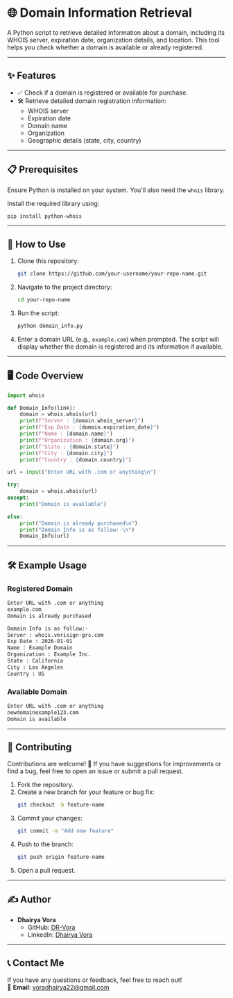 # 🌐 Domain Information Retrieval

A Python script to retrieve detailed information about a domain, including its WHOIS server, expiration date, organization details, and location. This tool helps you check whether a domain is available or already registered.

---

## ✨ Features

- ✅ Check if a domain is registered or available for purchase.
- 🛠️ Retrieve detailed domain registration information:
  - WHOIS server
  - Expiration date
  - Domain name
  - Organization
  - Geographic details (state, city, country)

---

## 📋 Prerequisites

Ensure Python is installed on your system. You'll also need the `whois` library.

Install the required library using:

```bash
pip install python-whois
```

---

## 🚀 How to Use

1. Clone this repository:

   ```bash
   git clone https://github.com/your-username/your-repo-name.git
   ```

2. Navigate to the project directory:

   ```bash
   cd your-repo-name
   ```

3. Run the script:

   ```bash
   python domain_info.py
   ```

4. Enter a domain URL (e.g., `example.com`) when prompted. The script will display whether the domain is registered and its information if available.

---

## 🖥️ Code Overview

```python
import whois

def Domain_Info(link):
    domain = whois.whois(url)
    print(f"Server : {domain.whois_server}")
    print(f"Exp Date : {domain.expiration_date}")
    print(f"Name : {domain.name}")
    print(f"Organization : {domain.org}")
    print(f"State : {domain.state}")
    print(f"City : {domain.city}")
    print(f"Country : {domain.country}")

url = input("Enter URL with .com or anything\n")

try:
    domain = whois.whois(url)
except:
    print("Domain is available")

else:
    print("Domain is already purchased\n")
    print("Domain Info is as follow:-\n")
    Domain_Info(url)
```

---

## 🛠️ Example Usage

### Registered Domain
```bash
Enter URL with .com or anything
example.com
Domain is already purchased

Domain Info is as follow:-
Server : whois.verisign-grs.com
Exp Date : 2026-01-01
Name : Example Domain
Organization : Example Inc.
State : California
City : Los Angeles
Country : US
```

### Available Domain
```bash
Enter URL with .com or anything
newdomainexample123.com
Domain is available
```

---

## 🤝 Contributing

Contributions are welcome! 🎉 If you have suggestions for improvements or find a bug, feel free to open an issue or submit a pull request.

1. Fork the repository.
2. Create a new branch for your feature or bug fix:
   ```bash
   git checkout -b feature-name
   ```
3. Commit your changes:
   ```bash
   git commit -m "Add new feature"
   ```
4. Push to the branch:
   ```bash
   git push origin feature-name
   ```
5. Open a pull request.

---

## ✍️ Author

- **Dhairya Vora**  
  - GitHub: [DR-Vora](https://github.com/DR-Vora)  
  - LinkedIn: [Dhairya Vora](https://www.linkedin.com/in/dhairya-vora-475577275)  

---

## 📞 Contact Me

If you have any questions or feedback, feel free to reach out!  
📧 **Email**: voradhairya22@gmail.com  
